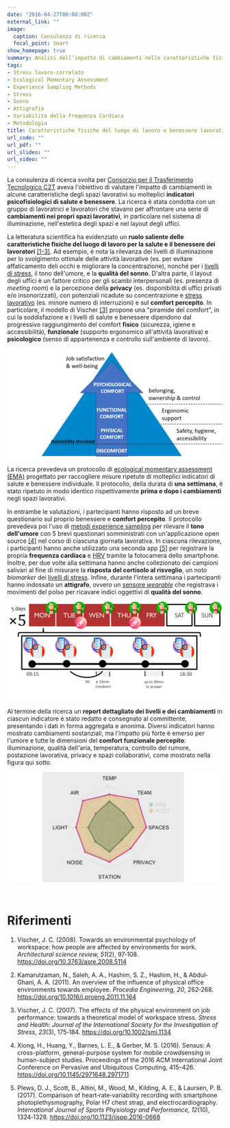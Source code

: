 ```yaml
---
date: "2016-04-27T00:00:00Z"
external_link: ""
image:
  caption: Consulenza di ricerca
  focal_point: Smart
show_homepage: true
summary: Analisi dell’impatto di cambiamenti nelle caratteristiche fisiche degli spazi lavorativi (illuminazione, estetica, layout uffici) sulla salute e il benessere dei lavoratori (comfort percepito, umore, sonno, HRV, cortisolo).
tags:
- Stress lavoro-correlato
- Ecological Momentary Assessment
- Experience Sampling Methods
- Stress
- Sonno
- Attigrafia
- Variabilità della Frequenza Cardiaca
- Metodologia
title: Caratteristiche fisiche del luogo di lavoro e benessere lavorativo
url_code: ""
url_pdf: ""
url_slides: ""
url_video: ""
---
```


La consulenza di ricerca svolta per [Consorzio per il Trasferimento Tecnologico C2T](https://www.consorzioc2t.it/progetti/) aveva l'obiettivo di valutare l'impatto di cambiamenti in alcune caratteristiche degli spazi lavorativi su molteplici **indicatori psicofisiologici di salute e benessere**. La ricerca è stata condotta con un gruppo di lavoratrici e lavoratori che stavano per affrontare una serie di **cambiamenti nei propri spazi lavorativi**, in particolare nel sistema di illuminazione, nell'estetica degli spazi e nel layout degli uffici.

La letteratura scientifica ha evidenziato un **ruolo saliente delle caratteristiche fisiche del luogo di lavoro per la salute e il benessere dei lavoratori** [[1-3]](#riferimenti). Ad esempio, è nota la rilevanza dei livelli di illuminazione per lo svolgimento ottimale delle attività lavorative (es. per evitare affaticamento deli occhi e migliorare la concentrazione), nonché per i [livelli di stress](/psychophysiology-of-the-stress-response-when-does-stress-cause-ilness/), il tono dell'umore, e la **qualità del sonno**. D'altra parte, il layout degli uffici è un fattore critico per gli scambi interpersonali (es. presenza di *meeting room*) e la percezione della **privacy** (es. disponibilità di uffici privati e/o insonorizzati), con potenziali ricadute su concentrazione e [stress lavorativo](/workplace-stress-and-the-management-of-psychosocial-hazards-at-work/) (es. minore numero di interruzioni) e sul **comfort percepito**. In particolare, il modello di Vischer [[3]](#riferimenti) propone una "piramide del comfort", in cui la soddisfazione e i livelli di salute e benessere dipendono dal progressivo raggiungimento del comfort **fisico** (sicurezza, igiene e accessibilità), **funzionale** (supporto ergonomico all'attività lavorativa) e **psicologico** (senso di appartenenza e controllo sull'ambiente di lavoro).

![](img/functionalComfort.png)

La ricerca prevedeva un protocollo di [ecological momentary assessment (EMA)](/ecological-momentary-assessment/) progettato per raccogliere misure ripetute di molteplici indicatori di salute e benessere individuale. Il protocollo, della durata di **una settimana**, è stato ripetuto in modo identico rispettivamente **prima e dopo i cambiamenti** negli spazi lavorativi. 

In entrambe le valutazioni, i partecipanti hanno risposto ad un breve questionario sul proprio benessere e **comfort percepito**. Il protocollo prevedeva poi l'uso di [metodi experience sampling](/experience-sampling-methods-measuring-experiences-in-real-time/) per rilevare il **tono dell'umore** con 5 brevi questionari somministrati con un'applicazione open source [[4]](#riferimenti) nel corso di ciascuna giornata lavorativa. In ciascuna rilevazione, i participanti hanno anche utilizzato una seconda app [[5]](#riferimenti) per registrare la propria **frequenza cardiaca** e [HRV](/heart-rate-variability-as-an-index-of-stress-and-self-regulation/) tramite la fotocamera dello smartphone. Inoltre, per due volte alla settimana hanno anche collezionato dei campioni salivari al fine di misurare la **risposta del cortisolo al risveglio**, un noto *biomarker* dei [livelli di stress](/psychophysiology-of-the-stress-response-when-does-stress-cause-ilness/). Infine, durante l'intera settimana i partecipanti hanno indossato un **attigrafo**, ovvero un [sensore *wearable*](/wearable-technology-and-e-health/) che registrava i movimenti del polso per ricavare indici oggettivi di **qualità del sonno**.

![](featured.jpg)

Al termine della ricerca un **report dettagliato dei livelli e dei cambiamenti** in ciascun indicatore è stato redatto e consegnato al committente, presentando i dati in forma aggregata e anonima. Diversi indicatori hanno mostrato cambiamenti sostanziali, ma l'impatto più forte è emerso per l'umore e tutte le dimensioni del **comfort funzionale percepito**: illuminazione, qualità dell'aria, temperatura, controllo del rumore, postazione lavorativa, privacy e spazi collaborativi, come mostrato nella figura qui sotto.

![](img/wwb_results.png)

<br>

# Riferimenti

1. Vischer, J. C. (2008). Towards an environmental psychology of workspace: how people are affected by environments for work. *Architectural science review, 51*(2), 97‐108. https://doi.org/10.3763/asre.2008.5114

2. Kamarulzaman, N., Saleh, A. A., Hashim, S. Z., Hashim, H., & Abdul‐Ghani, A. A. (2011). An overview of the influence of physical office environments towards employee. *Procedia Engineering, 20*, 262‐268. https://doi.org/10.1016/j.proeng.2011.11.164

3. Vischer, J. C. (2007). The effects of the physical environment on job performance: towards a theoretical model of workspace stress. *Stress and Health: Journal of the International Society for the Investigation of Stress, 23*(3), 175‐184. https://doi.org/10.1002/smi.1134

4. Xiong, H., Huang, Y., Barnes, L. E., & Gerber, M. S. (2016). Sensus: A cross-platform, general-purpose system for mobile crowdsensing in human-subject studies. Proceedings of the 2016 ACM International Joint Conference on Pervasive and Ubiquitous
Computing, 415–426. https://doi.org/10.1145/2971648.2971711

5. Plews, D. J., Scott, B., Altini, M., Wood, M., Kilding, A. E., & Laursen, P. B. (2017). Comparison of heart‐rate‐variability recording with smartphone photoplethysmography, Polar H7 chest strap, and electrocardiography. *International Journal of Sports Physiology and Performance, 12*(10), 1324‐1328. https://doi.org/10.1123/ijspp.2016-0668